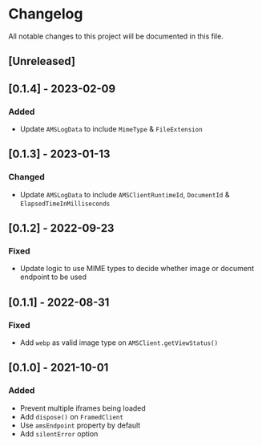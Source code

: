 # Changelog
All notable changes to this project will be documented in this file.

## [Unreleased]

## [0.1.4] - 2023-02-09
### Added
- Update `AMSLogData` to include `MimeType` & `FileExtension`

## [0.1.3] - 2023-01-13
### Changed
- Update `AMSLogData` to include `AMSClientRuntimeId`, `DocumentId` & `ElapsedTimeInMilliseconds`

## [0.1.2] - 2022-09-23
### Fixed
- Update logic to use MIME types to decide whether image or document endpoint to be used

## [0.1.1] - 2022-08-31
### Fixed
- Add `webp` as valid image type on `AMSClient.getViewStatus()`

## [0.1.0] - 2021-10-01
### Added
- Prevent multiple iframes being loaded
- Add `dispose()` on `FramedClient`
- Use `amsEndpoint` property by default
- Add `silentError` option
